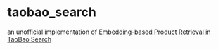 # taobao_search
an unofficial implementation of [Embedding-based Product Retrieval in TaoBao Search](https://arxiv.org/pdf/2106.09297.pdf)
